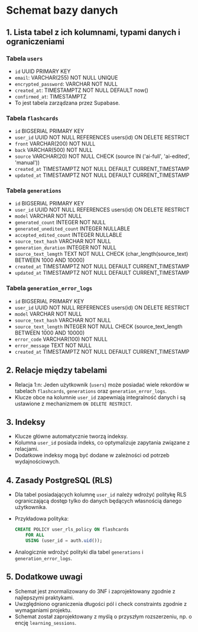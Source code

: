 # Schemat bazy danych

## 1. Lista tabel z ich kolumnami, typami danych i ograniczeniami

### Tabela `users`
- `id` UUID PRIMARY KEY
- `email`: VARCHAR(255) NOT NULL UNIQUE
- `encrypted_password`: VARCHAR NOT NULL
- `created_at`: TIMESTAMPTZ NOT NULL DEFAULT now()
- `confirmed_at`: TIMESTAMPTZ
- To jest tabela zarządzana przez Supabase.

### Tabela `flashcards`
- `id` BIGSERIAL PRIMARY KEY
- `user_id` UUID NOT NULL REFERENCES users(id) ON DELETE RESTRICT
- `front` VARCHAR(200) NOT NULL
- `back` VARCHAR(500) NOT NULL
- `source` VARCHAR(20) NOT NULL CHECK (source IN ('ai-full', 'ai-edited', 'manual'))
- `created_at` TIMESTAMPTZ NOT NULL DEFAULT CURRENT_TIMESTAMP
- `updated_at` TIMESTAMPTZ NOT NULL DEFAULT CURRENT_TIMESTAMP

### Tabela `generations`
- `id` BIGSERIAL PRIMARY KEY
- `user_id` UUID NOT NULL REFERENCES users(id) ON DELETE RESTRICT
- `model` VARCHAR NOT NULL
- `generated_count` INTEGER NOT NULL
- `generated_unedited_count` INTEGER NULLABLE
- `accepted_edited_count` INTEGER NULLABLE
- `source_text_hash` VARCHAR NOT NULL
- `generation_duration` INTEGER NOT NULL 
- `source_text_lemgth` TEXT NOT NULL CHECK (char_length(source_text) BETWEEN 1000 AND 10000)
- `created_at` TIMESTAMPTZ NOT NULL DEFAULT CURRENT_TIMESTAMP
- `updated_at` TIMESTAMPTZ NOT NULL DEFAULT CURRENT_TIMESTAMP

### Tabela `generation_error_logs`
- `id` BIGSERIAL PRIMARY KEY
- `user_id` UUID NOT NULL REFERENCES users(id) ON DELETE RESTRICT
- `model` VARCHAR NOT NULL
- `source_text_hash` VARCHAR NOT NULL
- `source_text_length` INTEGER NOT NULL CHECK (source_text_length BETWEEN 1000 AND 10000)
- `error_code` VARCHAR(100) NOT NULL
- `error_message` TEXT NOT NULL
- `created_at` TIMESTAMPTZ NOT NULL DEFAULT CURRENT_TIMESTAMP

## 2. Relacje między tabelami
- Relacja 1:n: Jeden użytkownik (`users`) może posiadać wiele rekordów w tabelach `flashcards`, `generations` oraz `generation_error_logs`.
- Klucze obce na kolumnie `user_id` zapewniają integralność danych i są ustawione z mechanizmem `ON DELETE RESTRICT`.

## 3. Indeksy
- Klucze główne automatycznie tworzą indeksy.
- Kolumna `user_id` posiada indeks, co optymalizuje zapytania związane z relacjami.
- Dodatkowe indeksy mogą być dodane w zależności od potrzeb wydajnościowych.

## 4. Zasady PostgreSQL (RLS)
- Dla tabel posiadających kolumnę `user_id` należy wdrożyć politykę RLS ograniczającą dostęp tylko do danych będących własnością danego użytkownika.
- Przykładowa polityka:

  ```sql
  CREATE POLICY user_rls_policy ON flashcards
      FOR ALL
      USING (user_id = auth.uid());
  ```

- Analogicznie wdrożyć polityki dla tabel `generations` i `generation_error_logs`.

## 5. Dodatkowe uwagi
- Schemat jest znormalizowany do 3NF i zaprojektowany zgodnie z najlepszymi praktykami.
- Uwzględniono ograniczenia długości pól i check constraints zgodnie z wymaganiami projektu.
- Schemat został zaprojektowany z myślą o przyszłym rozszerzeniu, np. o encję `learning_sessions`. 